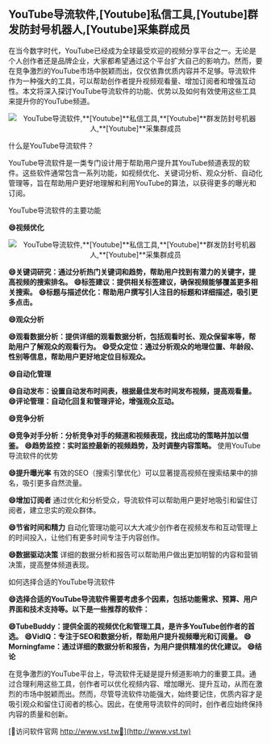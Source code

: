 ## **YouTube导流软件,**[Youtube]**私信工具,**[Youtube]**群发防封号机器人,**[Youtube]**采集群成员**

在当今数字时代，YouTube已经成为全球最受欢迎的视频分享平台之一。无论是个人创作者还是品牌企业，大家都希望通过这个平台扩大自己的影响力。然而，要在竞争激烈的YouTube市场中脱颖而出，仅仅依靠优质内容并不足够。导流软件作为一种强大的工具，可以帮助创作者提升视频观看量、增加订阅者和增强互动性。本文将深入探讨YouTube导流软件的功能、优势以及如何有效使用这些工具来提升你的YouTube频道。

 <center><img src="https://vst.tw/MP4/tuiguang/png/2.png" alt="YouTube导流软件,**[Youtube]**私信工具,**[Youtube]**群发防封号机器人,**[Youtube]**采集群成员"></center>

什么是YouTube导流软件？

YouTube导流软件是一类专门设计用于帮助用户提升其YouTube频道表现的软件。这些软件通常包含一系列功能，如视频优化、关键词分析、观众分析、自动化管理等，旨在帮助用户更好地理解和利用YouTube的算法，以获得更多的曝光和订阅。

YouTube导流软件的主要功能

**😄视频优化**

 <center><img src="https://vst.tw/MP4/tuiguang/png/7.png" alt="YouTube导流软件,**[Youtube]**私信工具,**[Youtube]**群发防封号机器人,**[Youtube]**采集群成员"></center>

**😄关键词研究：通过分析热门关键词和趋势，帮助用户找到有潜力的关键字，提高视频的搜索排名。**
**😄标签建议：提供相关标签建议，确保视频能够覆盖更多相关搜索。**
**😄标题与描述优化：帮助用户撰写引人注目的标题和详细描述，吸引更多点击。**

**😄观众分析**

**😄观看数据分析：提供详细的观看数据分析，包括观看时长、观众保留率等，帮助用户了解观众的观看行为。**
**😄受众定位：通过分析观众的地理位置、年龄段、性别等信息，帮助用户更好地定位目标观众。**

**😄自动化管理**

**😄自动发布：设置自动发布时间表，根据最佳发布时间发布视频，提高观看量。**
**😄评论管理：自动化回复和管理评论，增强观众互动。**

**😄竞争分析**

**😄竞争对手分析：分析竞争对手的频道和视频表现，找出成功的策略并加以借鉴。**
**😄趋势监控：实时监控最新的视频趋势，及时调整内容策略。**
使用YouTube导流软件的优势

**😄提升曝光率**
有效的SEO（搜索引擎优化）可以显著提高视频在搜索结果中的排名，吸引更多自然流量。

**😄增加订阅者**
通过优化和分析受众，导流软件可以帮助用户更好地吸引和留住订阅者，建立忠实的观众群体。

**😄节省时间和精力**
自动化管理功能可以大大减少创作者在视频发布和互动管理上的时间投入，让他们有更多时间专注于内容创作。

**😄数据驱动决策**
详细的数据分析和报告可以帮助用户做出更加明智的内容和营销决策，提高整体频道表现。

如何选择合适的YouTube导流软件

**😄选择合适的YouTube导流软件需要考虑多个因素，包括功能需求、预算、用户界面和技术支持等。以下是一些推荐的软件：**

**😄TubeBuddy：提供全面的视频优化和管理工具，是许多YouTube创作者的首选。**
**😄VidIQ：专注于SEO和数据分析，帮助用户提升视频曝光和订阅量。**
**😄Morningfame：通过详细的数据分析和报告，为用户提供精准的优化建议。**
**😄结论**

在竞争激烈的YouTube平台上，导流软件无疑是提升频道影响力的重要工具。通过合理利用这些工具，创作者可以优化视频内容、增加曝光、提升互动，从而在激烈的市场中脱颖而出。然而，尽管导流软件功能强大，始终要记住，优质内容才是吸引观众和留住订阅者的核心。因此，在使用导流软件的同时，创作者应始终保持内容的质量和创新。


[👻访问软件官网 http://www.vst.tw👻](http://www.vst.tw)
